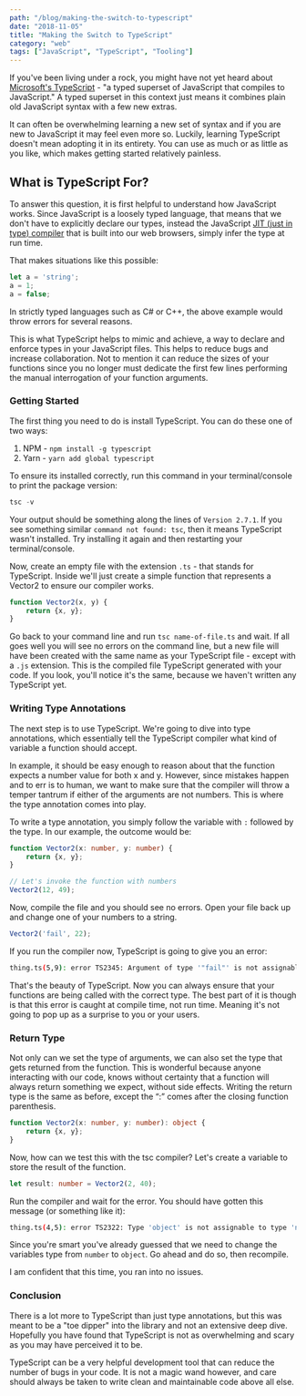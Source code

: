```yaml
---
path: "/blog/making-the-switch-to-typescript"
date: "2018-11-05"
title: "Making the Switch to TypeScript"
category: "web"
tags: ["JavaScript", "TypeScript", "Tooling"]
---
```


If you've been living under a rock, you might have not yet heard about [Microsoft's TypeScript](https://www.typescriptlang.org/index.html) - "a typed superset of JavaScript that compiles to JavaScript." A typed superset in this context just means it combines plain old JavaScript syntax with a few new extras. 

 It can often be overwhelming learning a new set of syntax and if you are new to JavaScript it may feel even more so. Luckily, learning TypeScript doesn't mean adopting it in its entirety. You can use as much or as little as you like, which makes getting started relatively painless.

## What is TypeScript For?

To answer this question, it is first helpful to understand how JavaScript works. Since JavaScript is a loosely typed language, that means that we don't have to explicitly declare our types, instead the JavaScript [JIT (just in type) compiler](https://en.wikipedia.org/wiki/Just-in-time_compilation) that is built into our web browsers, simply infer the type at run time.

That makes situations like this possible:
```javascript
let a = 'string'; 
a = 1; 
a = false;
```

In strictly typed languages such as C# or C++, the above example would throw errors for several reasons.  

This is what TypeScript helps to mimic and achieve, a way to declare and enforce types in your JavaScript files. This helps to reduce bugs and increase collaboration. Not to mention it can reduce the sizes of your functions since you no longer must dedicate the first few lines performing the manual interrogation of your function arguments.


### Getting Started

The first thing you need to do is install TypeScript. You can do these one of two ways: 

1. NPM - `npm install -g typescript`
2. Yarn - `yarn add global typescript`
 
To ensure its installed correctly, run this command in your terminal/console to print the package version: 

```javascript
tsc -v
```

Your output should be something along the lines of `Version 2.7.1`. If you see something similar `command not found: tsc`, then it means TypeScript wasn't installed. Try installing it again and then restarting your terminal/console.

Now, create an empty file with the extension `.ts` - that stands for TypeScript. Inside we'll just create a simple function that represents a Vector2 to ensure our compiler works.

```javascript
function Vector2(x, y) { 
    return {x, y}; 
} 
```

Go back to your command line and run `tsc name-of-file.ts` and wait. If all goes well you will see no errors on the command line, but a new file will have been created with the same name as your TypeScript file - except with a `.js` extension. This is the compiled file TypeScript generated with your code. If you look, you'll notice it's the same, because we haven't written any TypeScript yet.


### Writing Type Annotations 

The next step is to use TypeScript. We're going to dive into type annotations, which essentially tell the TypeScript compiler what kind of variable a function should accept.  

In example, it should be easy enough to reason about that the function expects a number value for both x and y. However, since mistakes happen and to err is to human, we want to make sure that the compiler will throw a temper tantrum if either of the arguments are not numbers. This is where the type annotation comes into play.  

To write a type annotation, you simply follow the variable with `:` followed by the type. In our example, the outcome would be:

```typescript
function Vector2(x: number, y: number) { 
    return {x, y}; 
} 

// Let's invoke the function with numbers 
Vector2(12, 49);
```

Now, compile the file and you should see no errors. Open your file back up and change one of your numbers to a string. 

```typescript
Vector2('fail', 22);
```

If you run the compiler now, TypeScript is going to give you an error: 

```bash
thing.ts(5,9): error TS2345: Argument of type '"fail"' is not assignable to parameter of type 'number'. 
```

That's the beauty of TypeScript. Now you can always ensure that your functions are being called with the correct type. The best part of it is though is that this error is caught at compile time, not run time. Meaning it's not going to pop up as a surprise to you or your users. 


### Return Type 

Not only can we set the type of arguments, we can also set the type that gets returned from the function. This is wonderful because anyone interacting with our code, knows without certainty that a function will always return something we expect, without side effects. Writing the return type is the same as before, except the “:” comes after the closing function parenthesis. 

```typescript
function Vector2(x: number, y: number): object { 
    return {x, y}; 
} 
```

Now, how can we test this with the tsc compiler? Let's create a variable to store the result of the function. 

```typescript
let result: number = Vector2(2, 40);
```
 
Run the compiler and wait for the error. You should have gotten this message (or something like it): 

```bash
thing.ts(4,5): error TS2322: Type 'object' is not assignable to type 'number'.
```
 
Since you're smart you've already guessed that we need to change the variables type from `number` to `object`. Go ahead and do so, then recompile. 

I am confident that this time, you ran into no issues. 

### Conclusion 

There is a lot more to TypeScript than just type annotations, but this was meant to be a "toe dipper" into the library and not an extensive deep dive. Hopefully you have found that TypeScript is not as overwhelming and scary as you may have perceived it to be.  

TypeScript can be a very helpful development tool that can reduce the number of bugs in your code. It is not a magic wand however, and care should always be taken to write clean and maintainable code above all else. 
